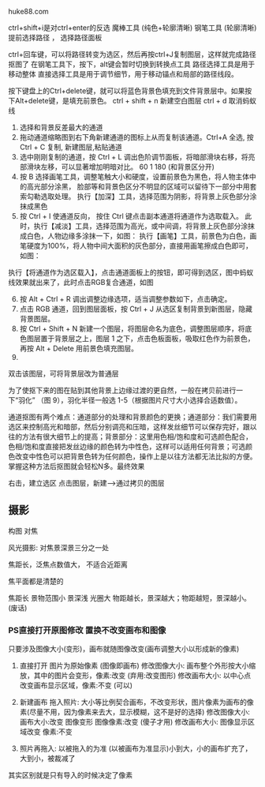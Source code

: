 
huke88.com

ctrl+shift+i是对ctrl+enter的反选
魔棒工具 (纯色+轮廓清晰)
钢笔工具 (轮廓清晰) 提前选择路径 ， 选择路径面板

ctrl+回车键，可以将路径转变为选区，然后再按ctrl+J复制图层，这样就完成路径抠图了
在钢笔工具下，按下，alt键会暂时切换到转换点工具
路径选择工具是用于移动整体
直接选择工具是用于调节细节，用于移动锚点和局部的路径线段。


按下键盘上的Ctrl+delete键，就可以将蓝色背景色填充到文件背景层中。如果按下Alt+delete键，是填充前景色。
ctrl + shift + n 新建空白图层 ctrl + d 取消蚂蚁线
1. 选择和背景反差最大的通道
2. 拖动通道缩略图到右下角新建通道的图标上从而复制该通道。Ctrl+A 全选, 按Ctrl + C 复制, 新建图层,粘贴通道
3. 选中刚刚复制的通道，按 Ctrl + L 调出色阶调节面板，将暗部滑块右移，将亮部滑块左移，可以显著增加明暗对比。 60  1  180 (和背景区分开)
4. 按 B 选择画笔工具，调整笔触大小和硬度，设置前景色为黑色，将人物主体中的高光部分涂黑，
脸部等和背景色区分不明显的区域可以留待下一部分中用套索勾勒选取处理。
执行【加深】工具，选择范围为阴影，将背景上灰色部分涂抹成黑色
5. 按 Ctrl + I 使通道反向，
按住 Ctrl 键点击副本通道将通道作为选取载入。
此时，执行【减淡】工具，选择范围为高光，或中间调，将背景上灰色部分涂抹成白色，人物边缘多涂抹一下，如图：
执行【画笔】工具，前景色为白色，画笔硬度为100%，将人物中间大面积的灰色部分，直接用画笔擦成白色即可，如图：

执行【将通道作为选区载入】，点击通道面板上的按钮，即可得到选区，图中蚂蚁线效果就出来了，此时点击RGB复合通道，如图

6. 按 Alt + Ctrl + R 调出调整边缘选项，适当调整参数如下，点击确定。
7. 点击 RGB 通道，回到图层面板，按 Ctrl + J 从选区复制背景到新图层，隐藏背景图层。
8. 按 Ctrl + Shift + N 新建一个图层，将图层命名为底色，调整图层顺序，将底色图层置于背景层之上，图层 1 之下，点击色板面板，吸取红色作为前景色，再按 Alt + Delete 用前景色填充图层。
9. 

双击该图层，可将背景层改为普通层

为了使抠下来的图在贴到其他背景上边缘过渡的更自然，一般在拷贝前进行一下“羽化”
（图 9），羽化半径一般选 1-5（根据图片尺寸大小选择合适数值）。



通道抠图有两个难点：通道部分的处理和背景颜色的更换；通道部分：我们需要用选区来控制高光和暗部，然后分别调亮和压暗，这样发丝细节可以保存完好，跟以往的方法有很大细节上的提高；背景部分：这里用色相/饱和度和可选颜色配合，色相/饱和度直接把发丝边缘的颜色转为中性色，这样可以适用任何背景；可选颜色改变中性色可以把背景色转为任何颜色，操作上是以往方法都无法比拟的方便。掌握这种方法后抠图就会轻松N多。最终效果

右击，建立选区
点击图层，新建-->通过拷贝的图层

## 摄影
构图
对焦

风光摄影: 对焦景深景三分之一处

焦距长，泛焦点数值大， 不适合近距离

焦平面都是清楚的

焦距长  景物范围小 景深浅 光圈大
物距越长，景深越大；物距越短，景深越小。(废话)

### PS直接打开原图修改  置换不改变画布和图像
只要涉及图像大小(变形)，画布就随图像改变(画布调整大小以形成新的像素)
1. 直接打开  图片为原始像素 (图像即画布)
    修改图像大小: 画布整个外形按大小缩放，其中的图片会变形，像素:改变 (弃用:改变图形)
    修改画布大小: 以中心点改变画布显示区域，像素:不变 (可以)
    
2. 新建画布 拖入照片: 大小等比例契合画布，不改变形状，图片像素为画布的像素(尽量不用，因为像素来去大，显示模糊，这不是好的选择)
    修改图像大小: 画布大小:改变  图像变形 图像像素:改变 (傻子才用)
    修改画布大小: 图像显示区域改变  像素:不变
    
3. 照片再拖入: 以被拖入的为准 (以被画布为准显示)小到大，小的画布扩充了，大到小，被裁减了

其实区别就是只有导入的时候决定了像素
<!--stackedit_data:
eyJoaXN0b3J5IjpbLTE1MjU3NzExNTcsMTczNjY4MDIxNSwzOD
gzOTgwMTBdfQ==
-->